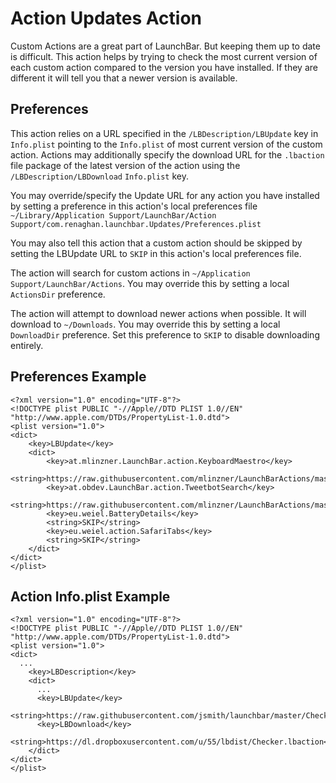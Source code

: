 # Action Updates Action

Custom Actions are a great part of LaunchBar. But keeping them up to date is difficult. This action helps by trying to check the most current version of each custom action compared to the version you have installed. If they are different it will tell you that a newer version is available.

## Preferences
This action relies on a URL specified in the `/LBDescription/LBUpdate` key in `Info.plist` pointing to the `Info.plist` of most current version of the custom action.
Actions may additionally specify the download URL for the `.lbaction` file package of the latest version of the action using the `/LBDescription/LBDownload` `Info.plist` key.

You may override/specify the Update URL for any action you have installed by setting a preference in this action's local preferences file 
`~/Library/Application Support/LaunchBar/Action Support/com.renaghan.launchbar.Updates/Preferences.plist`

You may also tell this action that a custom action should be skipped by setting the LBUpdate URL to `SKIP` in this action's local preferences file.

The action will search for custom actions in `~/Application Support/LaunchBar/Actions`. You may override this by setting a local `ActionsDir` preference.

The action will attempt to download newer actions when possible. It will download to `~/Downloads`. You may override this by setting a local `DownloadDir` preference. Set this preference to `SKIP` to disable downloading entirely.

## Preferences Example
```
<?xml version="1.0" encoding="UTF-8"?>
<!DOCTYPE plist PUBLIC "-//Apple//DTD PLIST 1.0//EN" "http://www.apple.com/DTDs/PropertyList-1.0.dtd">
<plist version="1.0">
<dict>
	<key>LBUpdate</key>
	<dict>
		<key>at.mlinzner.LaunchBar.action.KeyboardMaestro</key>
		<string>https://raw.githubusercontent.com/mlinzner/LaunchBarActions/master/actions/Keyboard%20Maestro/Keyboard%20Maestro%20Macros.lbaction/Contents/Info.plist</string>
		<key>at.obdev.LaunchBar.action.TweetbotSearch</key>
		<string>https://raw.githubusercontent.com/mlinzner/LaunchBarActions/master/actions/Tweetbot%20Search/Tweetbot%20Search.lbaction/Contents/Info.plist</string>
		<key>eu.weiel.BatteryDetails</key>
		<string>SKIP</string>
		<key>eu.weiel.action.SafariTabs</key>
		<string>SKIP</string>
	</dict>
</dict>
</plist>
```

## Action Info.plist Example
```
<?xml version="1.0" encoding="UTF-8"?>
<!DOCTYPE plist PUBLIC "-//Apple//DTD PLIST 1.0//EN" "http://www.apple.com/DTDs/PropertyList-1.0.dtd">
<plist version="1.0">
<dict>
  ...
	<key>LBDescription</key>
	<dict>
	  ...
	  <key>LBUpdate</key>
	  <string>https://raw.githubusercontent.com/jsmith/launchbar/master/Checker.lbaction/Contents/Info.plist</string>
	  <key>LBDownload</key>
	  <string>https://dl.dropboxusercontent.com/u/55/lbdist/Checker.lbaction</string>
	</dict>
</dict>
</plist>
```
